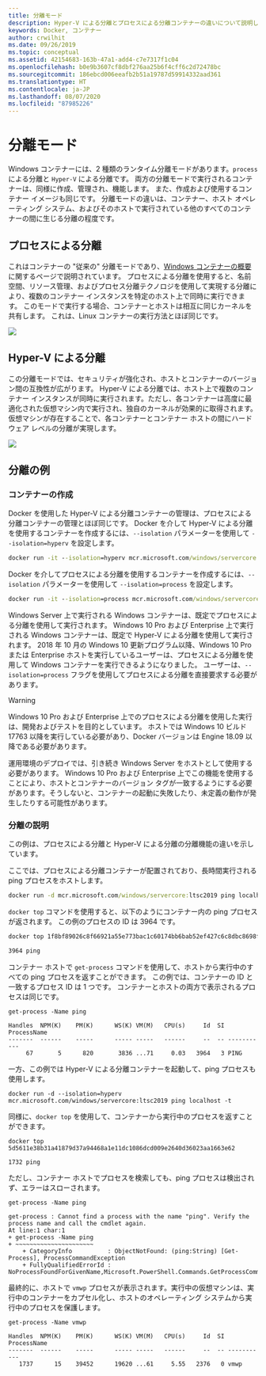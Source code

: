 ```yaml
---
title: 分離モード
description: Hyper-V による分離とプロセスによる分離コンテナーの違いについて説明します。
keywords: Docker, コンテナー
author: crwilhit
ms.date: 09/26/2019
ms.topic: conceptual
ms.assetid: 42154683-163b-47a1-add4-c7e7317f1c04
ms.openlocfilehash: b0e9b3607cf8dbf276aa25b6f4cff6c2d72478bc
ms.sourcegitcommit: 186ebcd006eeafb2b51a19787d59914332aad361
ms.translationtype: HT
ms.contentlocale: ja-JP
ms.lasthandoff: 08/07/2020
ms.locfileid: "87985226"
---
```

# <a name="isolation-modes"></a>分離モード

Windows コンテナーには、2 種類のランタイム分離モードがあります。`process` による分離と `Hyper-V` による分離です。 両方の分離モードで実行されるコンテナーは、同様に作成、管理され、機能します。 また、作成および使用するコンテナー イメージも同じです。 分離モードの違いは、コンテナー、ホスト オペレーティング システム、およびそのホストで実行されている他のすべてのコンテナーの間に生じる分離の程度です。

## <a name="process-isolation"></a>プロセスによる分離

これはコンテナーの "従来の" 分離モードであり、[Windows コンテナーの概要](../about/index.md)に関するページで説明されています。 プロセスによる分離を使用すると、名前空間、リソース管理、およびプロセス分離テクノロジを使用して実現する分離により、複数のコンテナー インスタンスを特定のホスト上で同時に実行できます。 このモードで実行する場合、コンテナーとホストは相互に同じカーネルを共有します。  これは、Linux コンテナーの実行方法とほぼ同じです。

![](media/container-arch-process.png)

## <a name="hyper-v-isolation"></a>Hyper-V による分離
この分離モードでは、セキュリティが強化され、ホストとコンテナーのバージョン間の互換性が広がります。 Hyper-V による分離では、ホスト上で複数のコンテナー インスタンスが同時に実行されます。ただし、各コンテナーは高度に最適化された仮想マシン内で実行され、独自のカーネルが効果的に取得されます。 仮想マシンが存在することで、各コンテナーとコンテナー ホストの間にハードウェア レベルの分離が実現します。

![](media/container-arch-hyperv.png)

## <a name="isolation-examples"></a>分離の例

### <a name="create-container"></a>コンテナーの作成

Docker を使用した Hyper-V による分離コンテナーの管理は、プロセスによる分離コンテナーの管理とほぼ同じです。 Docker を介して Hyper-V による分離を使用するコンテナーを作成するには、`--isolation` パラメーターを使用して `--isolation=hyperv` を設定します。

```cmd
docker run -it --isolation=hyperv mcr.microsoft.com/windows/servercore:ltsc2019 cmd
```

Docker を介してプロセスによる分離を使用するコンテナーを作成するには、`--isolation` パラメーターを使用して `--isolation=process` を設定します。

```cmd
docker run -it --isolation=process mcr.microsoft.com/windows/servercore:ltsc2019 cmd
```

Windows Server 上で実行される Windows コンテナーは、既定でプロセスによる分離を使用して実行されます。 Windows 10 Pro および Enterprise 上で実行される Windows コンテナーは、既定で Hyper-V による分離を使用して実行されます。 2018 年 10 月の Windows 10 更新プログラム以降、Windows 10 Pro または Enterprise ホストを実行しているユーザーは、プロセスによる分離を使用して Windows コンテナーを実行できるようになりました。 ユーザーは、`--isolation=process` フラグを使用してプロセスによる分離を直接要求する必要があります。

> [!WARNING]
> Windows 10 Pro および Enterprise 上でのプロセスによる分離を使用した実行は、開発およびテストを目的としています。 ホストでは Windows 10 ビルド 17763 以降を実行している必要があり、Docker バージョンは Engine 18.09 以降である必要があります。
>
> 運用環境のデプロイでは、引き続き Windows Server をホストとして使用する必要があります。 Windows 10 Pro および Enterprise 上でこの機能を使用することにより、ホストとコンテナーのバージョン タグが一致するようにする必要があります。そうしないと、コンテナーの起動に失敗したり、未定義の動作が発生したりする可能性があります。

### <a name="isolation-explanation"></a>分離の説明

この例は、プロセスによる分離と Hyper-V による分離の分離機能の違いを示しています。

ここでは、プロセスによる分離コンテナーが配置されており、長時間実行される ping プロセスをホストします。

``` cmd
docker run -d mcr.microsoft.com/windows/servercore:ltsc2019 ping localhost -t
```

`docker top` コマンドを使用すると、以下のようにコンテナー内の ping プロセスが返されます。 この例のプロセスの ID は 3964 です。

``` cmd
docker top 1f8bf89026c8f66921a55e773bac1c60174bb6bab52ef427c6c8dbc8698f9d7a

3964 ping
```

コンテナー ホストで `get-process` コマンドを使用して、ホストから実行中のすべての ping プロセスを返すことができます。 この例では、コンテナーの ID と一致するプロセス ID は 1 つです。 コンテナーとホストの両方で表示されるプロセスは同じです。

```
get-process -Name ping

Handles  NPM(K)    PM(K)      WS(K) VM(M)   CPU(s)     Id  SI ProcessName
-------  ------    -----      ----- -----   ------     --  -- -----------
     67       5      820       3836 ...71     0.03   3964   3 PING
```

一方、この例では Hyper-V による分離コンテナーを起動して、ping プロセスも使用します。

```
docker run -d --isolation=hyperv mcr.microsoft.com/windows/servercore:ltsc2019 ping localhost -t
```

同様に、`docker top` を使用して、コンテナーから実行中のプロセスを返すことができます。

```
docker top 5d5611e38b31a41879d37a94468a1e11dc1086dcd009e2640d36023aa1663e62

1732 ping
```

ただし、コンテナー ホストでプロセスを検索しても、ping プロセスは検出されず、エラーはスローされます。

```
get-process -Name ping

get-process : Cannot find a process with the name "ping". Verify the process name and call the cmdlet again.
At line:1 char:1
+ get-process -Name ping
+ ~~~~~~~~~~~~~~~~~~~~~~
    + CategoryInfo          : ObjectNotFound: (ping:String) [Get-Process], ProcessCommandException
    + FullyQualifiedErrorId : NoProcessFoundForGivenName,Microsoft.PowerShell.Commands.GetProcessCommand
```

最終的に、ホストで `vmwp` プロセスが表示されます。実行中の仮想マシンは、実行中のコンテナーをカプセル化し、ホストのオペレーティング システムから実行中のプロセスを保護します。

```
get-process -Name vmwp

Handles  NPM(K)    PM(K)      WS(K) VM(M)   CPU(s)     Id  SI ProcessName
-------  ------    -----      ----- -----   ------     --  -- -----------
   1737      15    39452      19620 ...61     5.55   2376   0 vmwp
```
